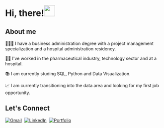 <h1 align="left">Hi, there!<img src="https://media.giphy.com/media/hvRJCLFzcasrR4ia7z/giphy.gif" width="35"></h1>

## About me

👩🏻‍🎓 I have a business administration degree with a project management specialization and a hospital administration residency.

👩‍💻 I've worked in the pharmaceutical industry, technology sector and at a hospital.

📚 I am currently studing SQL, Python and Data Visualization.

📈 I am currently transitioning into the data area and looking for my first job opportunity.

## Let's Connect

<a href="mailto:amandabarbosajf@gmail.com"><img src="https://img.shields.io/badge/gmail-%23D14836.svg?&style=for-the-badge&logo=gmail&logoColor=white" alt="Gmail"/></a>&nbsp;
<a href="https://www.linkedin.com/in/amanda-do-nascimento-barbosa/"><img src="https://img.shields.io/badge/linkedin-%230077B5.svg?&style=for-the-badge&logo=linkedin&logoColor=white" alt="LinkedIn" /></a>&nbsp;
[![Portfolio](https://img.shields.io/badge/Portfolio-315E6F?style=for-the-badge)](https://amanda-nascimentobarbosa.github.io/portfolio/)
